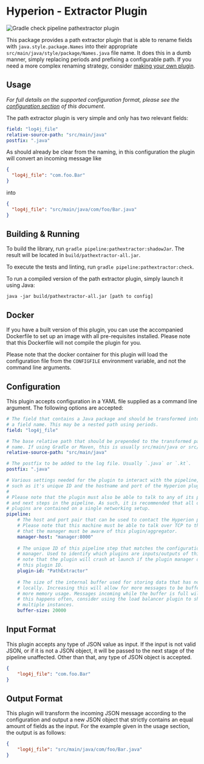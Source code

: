 # Hyperion - Extractor Plugin

![Gradle check pipeline pathextractor plugin](https://github.com/SERG-Delft/monitoring-aware-ides/workflows/Gradle%20check%20pipeline%20pathextractor%20plugin/badge.svg)

This package provides a path extractor plugin that is able to rename fields with `java.style.package.Names` into their appropriate `src/main/java/style/package/Names.java` file name. It does this in a dumb manner, simply replacing periods and prefixing a configurable path. If you need a more complex renaming strategy, consider [making your own plugin](/docs/writing-java-kotlin-plugin.md). 

## Usage

_For full details on the supported configuration format, please see the [configuration section](#Configuration) of this document_.

The path extractor plugin is very simple and only has two relevant fields:

```yaml
field: "log4j_file"
relative-source-path: "src/main/java"
postfix: ".java"
```

As should already be clear from the naming, in this configuration the plugin will convert an incoming message like

```json
{
  "log4j_file": "com.foo.Bar"
}
```

into

```json
{
  "log4j_file": "src/main/java/com/foo/Bar.java"
}
```

## Building & Running

To build the library, run `gradle pipeline:pathextractor:shadowJar`. The result will be located in `build/pathextractor-all.jar`.

To execute the tests and linting, run `gradle pipeline:pathextractor:check`.

To run a compiled version of the path extractor plugin, simply launch it using Java:

```shell script
java -jar build/pathextractor-all.jar [path to config]
```

## Docker

If you have a built version of this plugin, you can use the accompanied Dockerfile to set up an image with all pre-requisites installed. Please note that this Dockerfile will not compile the plugin for you.

Please note that the docker container for this plugin will load the configuration file from the `CONFIGFILE` environment variable, and not the command line arguments.

## Configuration

This plugin accepts configuration in a YAML file supplied as a command line argument. The following options are accepted:

```yaml
# The field that contains a Java package and should be transformed into
# a field name. This may be a nested path using periods.
field: "log4j_file"

# The base relative path that should be prepended to the transformed package
# name. If using Gradle or Maven, this is usually src/main/java or src/main/kotlin.
relative-source-path: "src/main/java"

# The postfix to be added to the log file. Usually `.java` or `.kt`.
postfix: ".java"

# Various settings needed for the plugin to interact with the pipeline,
# such as it's unique ID and the hostname and port of the Hyperion plugin manager.
# 
# Please note that the plugin must also be able to talk to any of its previous
# and next steps in the pipeline. As such, it is recommended that all of the 
# plugins are contained on a single networking setup.
pipeline:
    # The host and port pair that can be used to contact the Hyperion plugin manager.
    # Please note that this machine must be able to talk over TCP to the manager and
    # that the manager must be aware of this plugin/aggregator.
    manager-host: "manager:8000"
  
    # The unique ID of this pipeline step that matches the configuration of the plugin
    # manager. Used to identify which plugins are inputs/outputs of this step. Please
    # note that the plugin will crash at launch if the plugin manager does not recognize
    # this plugin ID.
    plugin-id: "PathExtractor"
  
    # The size of the internal buffer used for storing data that has not yet been processed
    # locally. Increasing this will allow for more messages to be buffered, at the cost of
    # more memory usage. Messages incoming while the buffer is full will be thrown away. If
    # this happens often, consider using the load balancer plugin to shard this plugin across
    # multiple instances.
    buffer-size: 20000
```

## Input Format

This plugin accepts any type of JSON value as input. If the input is not valid JSON, or if it is not a JSON object, it will be passed to the next stage of the pipeline unaffected. Other than that, any type of JSON object is accepted.

```json
{
    "log4j_file": "com.foo.Bar"
}
```

## Output Format

This plugin will transform the incoming JSON message according to the configuration and output a new JSON object that strictly contains an equal amount of fields as the input. For the example given in the usage section, the output is as follows:

```json
{
    "log4j_file": "src/main/java/com/foo/Bar.java"
}
```
